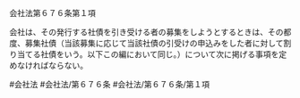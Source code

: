 会社法第６７６条第１項

会社は、その発行する社債を引き受ける者の募集をしようとするときは、その都度、募集社債（当該募集に応じて当該社債の引受けの申込みをした者に対して割り当てる社債をいう。以下この編において同じ。）について次に掲げる事項を定めなければならない。

#会社法
#会社法/第６７６条
#会社法/第６７６条/第１項
